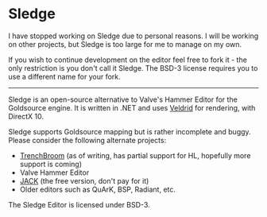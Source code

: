 Sledge
======

I have stopped working on Sledge due to personal reasons. I will be working on other projects, but Sledge is too large for me to manage on my own.

If you wish to continue development on the editor feel free to fork it - the only restriction is you don't call it Sledge. The BSD-3 license requires you to use a different name for your fork.

---

Sledge is an open-source alternative to Valve's Hammer Editor for the Goldsource engine.
It is written in .NET and uses [Veldrid][2] for rendering, with DirectX 10.

Sledge supports Goldsource mapping but is rather incomplete and buggy. Please consider the following alternate projects:

- [TrenchBroom](https://github.com/kduske/TrenchBroom) (as of writing, has partial support for HL, hopefully more support is coming)
- Valve Hammer Editor
- [JACK](http://jack.hlfx.ru/en/download.html) (the free version, don't pay for it)
- Older editors such as QuArK, BSP, Radiant, etc.

The Sledge Editor is licensed under BSD-3.

[1]: http://sledge-editor.com/
[2]: https://github.com/mellinoe/veldrid/
